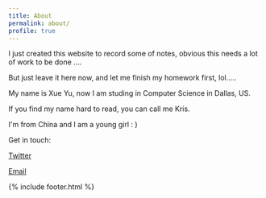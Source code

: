 ```yaml
---
title: About
permalink: about/
profile: true
---
```


I just created this website to record some of notes, obvious this needs a lot of work to be done ....

But just leave it here now, and let me finish my homework first, lol.....


My name is Xue Yu, now I am studing in Computer Science in Dallas, US.

If you find my name hard to read, you can call me Kris.

 

I'm from China and I am a young girl  : )


Get in touch:

<a href="http://twitter.com/yuxue1989">Twitter</a>

<a href="mailto:xue_yu@me.com?subject=Hello">Email</a>


{% include footer.html %}
